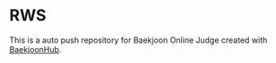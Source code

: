 # RWS
This is a auto push repository for Baekjoon Online Judge created with [BaekjoonHub](https://github.com/BaekjoonHub/BaekjoonHub).
